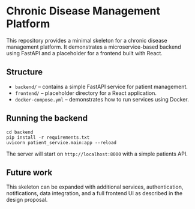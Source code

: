 # Chronic Disease Management Platform

This repository provides a minimal skeleton for a chronic disease management platform. It demonstrates a microservice-based backend using FastAPI and a placeholder for a frontend built with React.

## Structure

- `backend/` – contains a simple FastAPI service for patient management.
- `frontend/` – placeholder directory for a React application.
- `docker-compose.yml` – demonstrates how to run services using Docker.

## Running the backend

```
cd backend
pip install -r requirements.txt
uvicorn patient_service.main:app --reload
```

The server will start on `http://localhost:8000` with a simple patients API.

## Future work

This skeleton can be expanded with additional services, authentication, notifications, data integration, and a full frontend UI as described in the design proposal.
